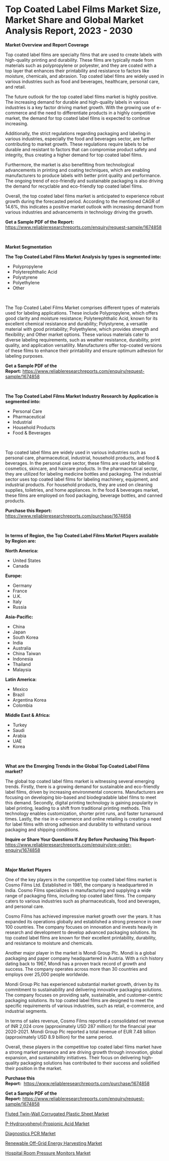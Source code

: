<p><h1>Top Coated Label Films Market Size, Market Share and Global Market Analysis Report, 2023 - 2030</h1></p><p><strong>Market Overview and Report Coverage</strong></p>
<p><p>Top coated label films are specialty films that are used to create labels with high-quality printing and durability. These films are typically made from materials such as polypropylene or polyester, and they are coated with a top layer that enhances their printability and resistance to factors like moisture, chemicals, and abrasion. Top coated label films are widely used in various industries such as food and beverages, healthcare, personal care, and retail.</p><p>The future outlook for the top coated label films market is highly positive. The increasing demand for durable and high-quality labels in various industries is a key factor driving market growth. With the growing use of e-commerce and the need to differentiate products in a highly competitive market, the demand for top coated label films is expected to continue increasing.</p><p>Additionally, the strict regulations regarding packaging and labeling in various industries, especially the food and beverages sector, are further contributing to market growth. These regulations require labels to be durable and resistant to factors that can compromise product safety and integrity, thus creating a higher demand for top coated label films.</p><p>Furthermore, the market is also benefitting from technological advancements in printing and coating techniques, which are enabling manufacturers to produce labels with better print quality and performance. The ongoing trend of eco-friendly and sustainable packaging is also driving the demand for recyclable and eco-friendly top coated label films.</p><p>Overall, the top coated label films market is anticipated to experience robust growth during the forecasted period. According to the mentioned CAGR of 14.6%, this indicates a positive market outlook with increasing demand from various industries and advancements in technology driving the growth.</p></p>
<p><strong>Get a Sample PDF of the Report:</strong> <a href="https://www.reliableresearchreports.com/enquiry/request-sample/1674858">https://www.reliableresearchreports.com/enquiry/request-sample/1674858</a></p>
<p>&nbsp;</p>
<p><strong>Market Segmentation</strong></p>
<p><strong>The Top Coated Label Films Market Analysis by types is segmented into:</strong></p>
<p><ul><li>Polypropylene</li><li>Polyterephthalic Acid</li><li>Polystyrene</li><li>Polyethylene</li><li>Other</li></ul></p>
<p>&nbsp;</p>
<p><p>The Top Coated Label Films Market comprises different types of materials used for labeling applications. These include Polypropylene, which offers good clarity and moisture resistance; Polyterephthalic Acid, known for its excellent chemical resistance and durability; Polystyrene, a versatile material with good printability; Polyethylene, which provides strength and flexibility; and Other market options. These various materials cater to diverse labeling requirements, such as weather resistance, durability, print quality, and application versatility. Manufacturers offer top-coated versions of these films to enhance their printability and ensure optimum adhesion for labeling purposes.</p></p>
<p><strong>Get a Sample PDF of the Report:</strong>&nbsp;<a href="https://www.reliableresearchreports.com/enquiry/request-sample/1674858">https://www.reliableresearchreports.com/enquiry/request-sample/1674858</a></p>
<p>&nbsp;</p>
<p><strong>The Top Coated Label Films Market Industry Research by Application is segmented into:</strong></p>
<p><ul><li>Personal Care</li><li>Pharmaceutical</li><li>Industrial</li><li>Household Products</li><li>Food & Beverages</li></ul></p>
<p>&nbsp;</p>
<p><p>Top coated label films are widely used in various industries such as personal care, pharmaceutical, industrial, household products, and food & beverages. In the personal care sector, these films are used for labeling cosmetics, skincare, and haircare products. In the pharmaceutical sector, they are utilized for labeling medicine bottles and packaging. The industrial sector uses top coated label films for labeling machinery, equipment, and industrial products. For household products, they are used on cleaning supplies, toiletries, and home appliances. In the food & beverages market, these films are employed on food packaging, beverage bottles, and canned products.</p></p>
<p><strong>Purchase this Report:</strong>&nbsp; <a href="https://www.reliableresearchreports.com/purchase/1674858">https://www.reliableresearchreports.com/purchase/1674858</a></p>
<p>&nbsp;</p>
<p><strong>In terms of Region, the Top Coated Label Films Market Players available by Region are:</strong></p>
<p>
    <p> <strong> North America: </strong>
        <ul>
            <li>United States</li>
            <li>Canada</li>
        </ul>
        </p> 
    <p> <strong> Europe: </strong>
        <ul>
            <li>Germany</li>
            <li>France</li>
            <li>U.K.</li>
            <li>Italy</li>
            <li>Russia</li>
        </ul>
        </p> 
    <p> <strong> Asia-Pacific: </strong>
        <ul>
            <li>China</li>
            <li>Japan</li>
            <li>South Korea</li>
            <li>India</li>
            <li>Australia</li>
            <li>China Taiwan</li>
            <li>Indonesia</li>
            <li>Thailand</li>
            <li>Malaysia</li>
        </ul>
        </p> 
    <p> <strong> Latin America: </strong>
        <ul>
            <li>Mexico</li>
            <li>Brazil</li>
            <li>Argentina Korea</li>
            <li>Colombia</li>
        </ul>
        </p> 
    <p> <strong> Middle East & Africa: </strong>
        <ul>
            <li>Turkey</li>
            <li>Saudi</li>
            <li>Arabia</li>
            <li>UAE</li>
            <li>Korea</li>
        </ul>
    </p>
    </p>
<p>&nbsp;</p>
<p><strong>What are the Emerging Trends in the Global Top Coated Label Films market?</strong></p>
<p><p>The global top coated label films market is witnessing several emerging trends. Firstly, there is a growing demand for sustainable and eco-friendly label films, driven by increasing environmental concerns. Manufacturers are focusing on developing bio-based and biodegradable label films to meet this demand. Secondly, digital printing technology is gaining popularity in label printing, leading to a shift from traditional printing methods. This technology enables customization, shorter print runs, and faster turnaround times. Lastly, the rise in e-commerce and online retailing is creating a need for label films with strong adhesion and durability to withstand various packaging and shipping conditions.</p></p>
<p><strong>Inquire or Share Your Questions If Any Before Purchasing This Report</strong>- <a href="https://www.reliableresearchreports.com/enquiry/pre-order-enquiry/1674858">https://www.reliableresearchreports.com/enquiry/pre-order-enquiry/1674858</a></p>
<p>&nbsp;</p>
<p><strong>Major Market Players</strong></p>
<p><p>One of the key players in the competitive top coated label films market is Cosmo Films Ltd. Established in 1981, the company is headquartered in India. Cosmo Films specializes in manufacturing and supplying a wide range of packaging films, including top coated label films. The company caters to various industries such as pharmaceuticals, food and beverages, and personal care.</p><p>Cosmo Films has achieved impressive market growth over the years. It has expanded its operations globally and established a strong presence in over 100 countries. The company focuses on innovation and invests heavily in research and development to develop advanced packaging solutions. Its top coated label films are known for their excellent printability, durability, and resistance to moisture and chemicals.</p><p>Another major player in the market is Mondi Group Plc. Mondi is a global packaging and paper company headquartered in Austria. With a rich history dating back to 1967, Mondi has a proven track record of growth and success. The company operates across more than 30 countries and employs over 25,000 people worldwide.</p><p>Mondi Group Plc has experienced substantial market growth, driven by its commitment to sustainability and delivering innovative packaging solutions. The company focuses on providing safe, sustainable, and customer-centric packaging solutions. Its top coated label films are designed to meet the specific requirements of various industries, such as retail, e-commerce, and industrial segments.</p><p>In terms of sales revenue, Cosmo Films reported a consolidated net revenue of INR 2,024 crore (approximately USD 287 million) for the financial year 2020-2021. Mondi Group Plc reported a total revenue of EUR 7.48 billion (approximately USD 8.9 billion) for the same period.</p><p>Overall, these players in the competitive top coated label films market have a strong market presence and are driving growth through innovation, global expansion, and sustainability initiatives. Their focus on delivering high-quality packaging solutions has contributed to their success and solidified their position in the market.</p></p>
<p><strong>Purchase this Report:</strong>&nbsp;&nbsp;<a href="https://www.reliableresearchreports.com/purchase/1674858">https://www.reliableresearchreports.com/purchase/1674858</a></p>
<p></p>
<p><strong>Get a Sample PDF of the Report:</strong>&nbsp;<a href="https://www.reliableresearchreports.com/enquiry/request-sample/1674858">https://www.reliableresearchreports.com/enquiry/request-sample/1674858</a></p>
<p><p><a href="https://github.com/provorikovar/Market-Research-Report-List-1/blob/main/fluted-twin-wall-corrugated-plastic-sheet-market.md">Fluted Twin-Wall Corrugated Plastic Sheet Market</a></p><p><a href="https://medium.com/@magaliortiz1955/p-hydroxyphenyl-propionic-acid-market-focuses-on-market-share-size-and-projected-forecast-till-ca87ac6dd8d5">P-Hydroxyphenyl-Propionic Acid Market</a></p><p><a href="https://www.linkedin.com/pulse/diagnostics-pcr-market-research-report-provides-thorough-industry-vqhbf/">Diagnostics PCR Market</a></p><p><a href="https://github.com/aliciawhite5576/Market-Research-Report-List-1/blob/main/renewable-off-grid-energy-harvesting-market.md">Renewable Off-Grid Energy Harvesting Market</a></p><p><a href="https://www.linkedin.com/pulse/hospital-room-pressure-monitors-market-size-2023-2030-a7kdf/">Hospital Room Pressure Monitors Market</a></p></p>
